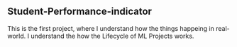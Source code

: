 ## Student-Performance-indicator ## 

This is the first project, where I understand how the things happeing in real-world. 
I understand the how the Lifecycle of ML Projects works.
